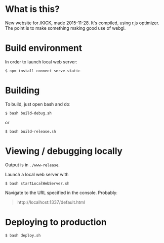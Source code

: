 

# What is this?
New website for /KICK, made 2015-11-28. It's compiled, using r.js optimizer. The point is to make something making good use of webgl.

# Build environment
In order to launch local web server:

    $ npm install connect serve-static


# Building
To build, just open bash and do:

    $ bash build-debug.sh

or


    $ bash build-release.sh


# Viewing / debugging locally

Output is in `./www-release`.

Launch a local web server with

    $ bash startLocalWebServer.sh

Navigate to the URL specified in the console. Probably:

> http://localhost:1337/default.html


# Deploying to production

    $ bash deploy.sh
